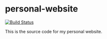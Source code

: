 # personal-website

[![Build Status](https://www.travis-ci.com/lee-aaron/personal-website.svg?branch=main)](https://www.travis-ci.com/lee-aaron/personal-website)

This is the source code for my personal website.